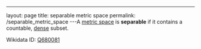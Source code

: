 ---
 layout: page
 title: separable metric space
 permalink: /separable_metric_space
---A [metric space](https://defsmath.github.io/DefsMath/metric_space) is **separable** if it contains a countable, [dense](https://defsmath.github.io/DefsMath/dense) subset.

Wikidata ID: [Q680081](https://www.wikidata.org/wiki/Q680081)